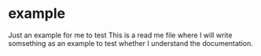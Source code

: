 # example
Just an example for me to test
This is a read me file where I will write somsething as an example to test whether I understand the documentation.
